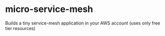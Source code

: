 # micro-service-mesh
Builds a tiny service-mesh application in your AWS account (uses only free tier resources)
